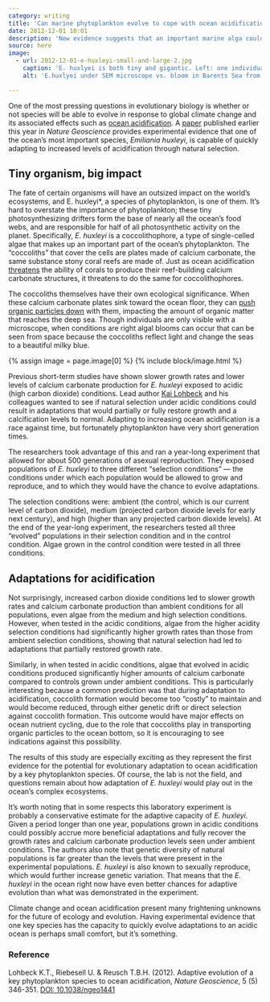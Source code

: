 ```yaml
---
category: writing
title: 'Can marine phytoplankton evolve to cope with ocean acidification?'
date: 2012-12-01 10:01
description: 'New evidence suggests that an important marine alga could quickly evolve adaptations to ocean acidification.'
source: here
image:
  - url: 2012-12-01-e-huxleyi-small-and-large-2.jpg
    caption: 'E. huxlyei is both tiny and gigantic. Left: one individual under an SEM microscope (photo by Alison R. Taylor). Right: a bloom in the Barents Sea from space (photo from NASA).'
    alt: 'E.huxlyei under SEM microscope vs. bloom in Barents Sea from space'

---
```


One of the most pressing questions in evolutionary biology is whether or not species will be able to evolve in response to global climate change and its associated effects such as [ocean acidification](http://www.pmel.noaa.gov/co2/story/What+is+Ocean+Acidification%3F). A [paper](http://www.nature.com/ngeo/journal/v5/n5/abs/ngeo1441.html) published earlier this year in <cite>Nature Geoscience</cite>  provides experimental evidence that one of the ocean’s most important species, <i>Emiliania huxleyi</i>, is capable of quickly adapting to increased levels of acidification through natural selection.

## Tiny organism, big impact

The fate of certain organisms will have an outsized impact on the world’s ecosystems, and E. huxleyi*, a species of phytoplankton, is one of them. It’s hard to overstate the importance of phytoplankton; these tiny photosynthesizing drifters form the base of nearly all the ocean’s food webs, and are responsible for half of all photosynthetic activity on the planet. Specifically, <i class="taxonomy">E. huxleyi</i> is a coccolithophore, a type of single-celled algae that makes up an important part of the ocean’s phytoplankton. The “coccoliths” that cover the cells are plates made of calcium carbonate, the same substance stony coral reefs are made of. Just as ocean acidification [threatens](http://www.sciencemag.org/content/318/5857/1737.short) the ability of corals to produce their reef-building calcium carbonate structures, it threatens to do the same for coccolithophores.

The coccoliths themselves have their own ecological significance. When these calcium carbonate plates sink toward the ocean floor, they can [push organic particles down](http://www.int-res.com/abstracts/meps/v126/p247-265/) with them, impacting the amount of organic matter that reaches the deep sea. Though individuals are only visible with a microscope, when conditions are right algal blooms can occur that can be seen from space because the coccoliths reflect light and change the seas to a beautiful milky blue.

{% assign image = page.image[0] %}
{% include block/image.html %}

Previous short-term studies have shown slower growth rates and lower levels of calcium carbonate production for <i class="taxonomy">E. huxleyi</i> exposed to acidic (high carbon dioxide) conditions. Lead author [Kai Lohbeck](http://www.geomar.de/en/mitarbeiter/fb3/ev/klohbeck/) and his colleagues wanted to see if natural selection under acidic conditions could result in adaptations that would partially or fully restore growth and a calcification levels to normal.  Adapting to increasing ocean acidification is a race against time, but fortunately phytoplankton have very short generation times.

The researchers took advantage of this and ran a year-long experiment that allowed for about 500 generations of asexual reproduction. They exposed populations of <i class="taxonomy">E. huxleyi</i> to three different “selection conditions” — the conditions under which each population would be allowed to grow and reproduce, and to which they would have the chance to evolve adaptations.

The selection conditions were: ambient (the control, which is our current level of carbon dioxide), medium (projected carbon dioxide levels for early next century), and high (higher than any projected carbon dioxide levels). At the end of the year-long experiment, the researchers tested all three “evolved” populations in their selection condition and in the control condition. Algae grown in the control condition were tested in all three conditions.

## Adaptations for acidification

Not surprisingly, increased carbon dioxide conditions led to slower growth rates and calcium carbonate production than ambient conditions for all populations, even algae from the medium and high selection conditions. However, when tested in the acidic conditions, algae from the higher acidity selection conditions had significantly higher growth rates than those from ambient selection conditions, showing that natural selection had led to adaptations that partially restored growth rate.

Similarly, in when tested in acidic conditions, algae that evolved in acidic conditions produced significantly higher amounts of calcium carbonate compared to controls grown under ambient conditions. This is particularly interesting because a common prediction was that during adaptation to acidification, coccolith formation would become too “costly” to maintain and would become reduced, through either genetic drift or direct selection against coccolith formation. This outcome would have major effects on ocean nutrient cycling, due to the role that coccoliths play in transporting organic particles to the ocean bottom, so it is encouraging to see indications against this possibility.

The results of this study are especially exciting as they represent the first evidence for the potential for evolutionary adaptation to ocean acidification by a key phytoplankton species. Of course, the lab is not the field, and questions remain about how adaptation of <i class="taxonomy">E. huxleyi</i> would play out in the ocean’s complex ecosystems.

It’s worth noting that in some respects this laboratory experiment is probably a conservative estimate for the adaptive capacity of <i class="taxonomy">E. huxleyi</i>. Given a period longer than one year, populations grown in acidic conditions could possibly accrue more beneficial adaptations and fully recover the growth rates and calcium carbonate production levels seen under ambient conditions. The authors also note that genetic diversity of natural populations is far greater than the levels that were present in the experimental populations. <i class="taxonomy">E. huxleyi</i> is also known to sexually reproduce, which would further increase genetic variation. That means that the <i class="taxonomy">E. huxleyi</i> in the ocean right now have even better chances for adaptive evolution than what was demonstrated in the experiment.

Climate change and ocean acidification present many frightening unknowns for the future of ecology and evolution. Having experimental evidence that one key species has the capacity to quickly evolve adaptations to an acidic ocean is perhaps small comfort, but it’s something.

### Reference

Lohbeck K.T., Riebesell U. & Reusch T.B.H. (2012). Adaptive evolution of a key phytoplankton species to ocean acidification, *Nature Geoscience*, 5 (5) 346-351. [DOI: 10.1038/ngeo1441](http://www.nature.com/ngeo/journal/v5/n5/full/ngeo1441.html)
